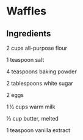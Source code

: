 # Waffles
## Ingredients 

2 cups all-purpose flour

1 teaspoon salt

4 teaspoons baking powder

2 tablespoons white sugar

2 eggs

1 ½ cups warm milk

⅓ cup butter, melted

1 teaspoon vanilla extract